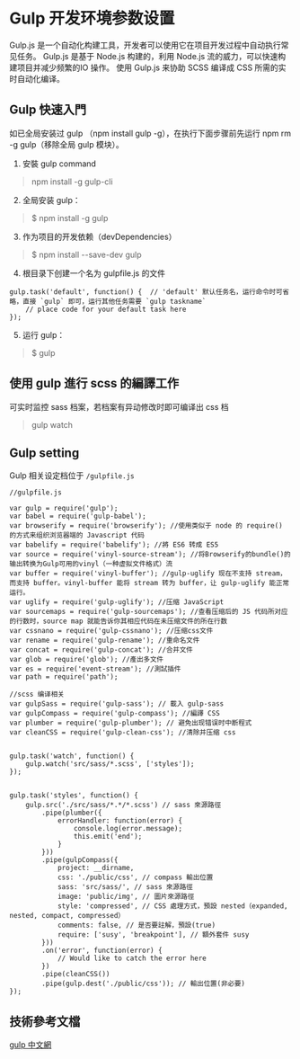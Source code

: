 # Gulp 开发环境参数设置

Gulp.js 是一个自动化构建工具，开发者可以使用它在项目开发过程中自动执行常见任务。
Gulp.js 是基于 Node.js 构建的，利用 Node.js 流的威力，可以快速构建项目并减少频繁的IO 操作。
使用 Gulp.js 来协助 SCSS 编译成 CSS 所需的实时自动化编译。

## Gulp 快速入門

如已全局安装过 gulp （npm install gulp -g），在执行下面步骤前先运行  npm rm -g gulp（移除全局 gulp 模块）。

1. 安裝 gulp command
> npm install -g gulp-cli
2. 全局安装 gulp：
> $ npm install -g gulp
3. 作为项目的开发依赖（devDependencies）
> $ npm install --save-dev gulp
4. 根目录下创建一个名为 gulpfile.js 的文件
```
gulp.task('default', function() {  // 'default' 默认任务名，运行命令时可省略，直接 `gulp` 即可，运行其他任务需要 `gulp taskname`
    // place code for your default task here
});
```
5. 运行 gulp：
> $ gulp

## 使用 gulp 進行 scss 的編譯工作

可实时监控 sass 档案，若档案有异动修改时即可编译出 css 档
> gulp watch

## Gulp setting

Gulp 相关设定档位于 `/gulpfile.js`

```
//gulpfile.js

var gulp = require('gulp');
var babel = require('gulp-babel');
var browserify = require('browserify'); //使用类似于 node 的 require() 的方式来组织浏览器端的 Javascript 代码
var babelify = require('babelify'); //將 ES6 转成 ES5
var source = require('vinyl-source-stream'); //将Browserify的bundle()的输出转换为Gulp可用的vinyl（一种虚拟文件格式）流
var buffer = require('vinyl-buffer'); //gulp-uglify 现在不支持 stream，而支持 buffer。vinyl-buffer 能将 stream 转为 buffer，让 gulp-uglify 能正常运行。
var uglify = require('gulp-uglify'); //压缩 JavaScript
var sourcemaps = require('gulp-sourcemaps'); //查看压缩后的 JS 代码所对应的行数时，source map 就能告诉你其相应代码在未压缩文件的所在行数
var cssnano = require('gulp-cssnano'); //压缩css文件
var rename = require('gulp-rename'); //重命名文件
var concat = require('gulp-concat'); //合并文件
var glob = require('glob'); //產出多文件
var es = require('event-stream'); //測試插件
var path = require('path');

//scss 编译相关
var gulpSass = require('gulp-sass'); // 載入 gulp-sass
var gulpCompass = require('gulp-compass'); //編譯 CSS
var plumber = require('gulp-plumber'); // 避免出现错误时中断程式
var cleanCSS = require('gulp-clean-css'); //清除并压缩 css


gulp.task('watch', function() {
    gulp.watch('src/sass/*.scss', ['styles']);
});


gulp.task('styles', function() {
    gulp.src('./src/sass/*.*/*.scss') // sass 來源路徑
        .pipe(plumber({
            errorHandler: function(error) {
                console.log(error.message);
                this.emit('end');
            }
        }))
        .pipe(gulpCompass({
            project: __dirname,
            css: './public/css', // compass 輸出位置
            sass: 'src/sass/', // sass 來源路徑
            image: 'public/img', // 圖片來源路徑
            style: 'compressed', // CSS 處理方式，預設 nested（expanded, nested, compact, compressed）
            comments: false, // 是否要註解，預設(true)
            require: ['susy', 'breakpoint'], // 額外套件 susy
        }))
        .on('error', function(error) {
            // Would like to catch the error here 
        })
        .pipe(cleanCSS())
        .pipe(gulp.dest('./public/css')); // 輸出位置(非必要)
});

```

## 技術參考文檔

[gulp 中文網](https://www.gulpjs.com.cn/docs/getting-started/)